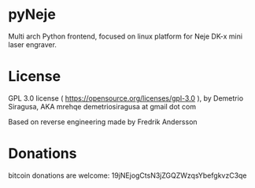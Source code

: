 # pyNeje

Multi arch Python frontend, focused on linux platform for Neje DK-x mini laser engraver.

# License
GPL 3.0 license ( https://opensource.org/licenses/gpl-3.0 ), by 
Demetrio Siragusa, AKA mrehqe
demetriosiragusa at gmail dot com

Based on reverse engineering made by Fredrik Andersson


# Donations
bitcoin donations are welcome:
19jNEjogCtsN3jZGQZWzqsYbefgkvzC3qe
